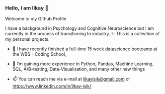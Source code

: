 ### Hello, I am Ilkay 👋
Welcome to my Github Profile

I have a background in Psychology and Cognitive Neuroscience but I am currently in the process of transitioning to industry. ✨ This is a collection of my personal projects.


- 🔭 I have recently finished a full-time 15 week datascience bootcamp at the WBS - Coding School,
- 🌱 I’m gaining more experience in Python, Pandas, Machine Learning, SQL, A/B-testing, Data-Visualisation, and many other new things 
 
- 📫 You can reach me via e-mail at ilkayisik@gmail.com or https://www.linkedin.com/in/ilkay-isik/


